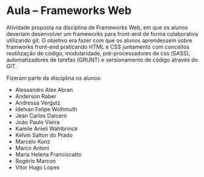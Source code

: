 Aula – Frameworks Web
===============

Atividade proposta na disciplina de Frameworks Web, em que os alunos deveriam desenvolver um frameworks para front-end de forma colaborativa utilizando git. O objetivo era fazer com que os alunos aprendessem sobre framworks front-end praticando HTML e CSS juntamento com conceitos reutilização de código, modularidade, pré-processadores de css (SASS), automatizadores de tarefas (GRUNT) e versionamento de código através do GIT.

Fizeram parte da disciplina os alunos:
- Alessandro Alex Abran
- Anderson Raber
- Andressa Vergutz
- Idelvan Felipe Wolhmuth
- Jean Carlos Dalcero
- João Paulo Vieira
- Kamile Anieli Wahlbrinck
- Kelvin Salton do Prado
- Marcelo Kunz
- Marco Antoni
- Maria Helena Franciscatto
- Rogério Marcon
- Vitor Hugo Lopes
